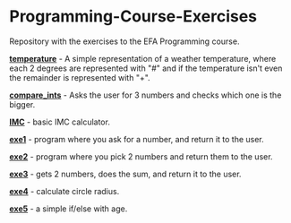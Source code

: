 # Programming-Course-Exercises
Repository with the exercises to the EFA Programming course.

[**temperature**](https://github.com/MarcoDSilva/Programming-Course-Exercises/blob/master/temp.cpp) - A simple representation of a weather temperature, where each 2 degrees are represented with "#" and if the temperature isn't even the remainder is represented with "+".

[**compare_ints**](https://github.com/MarcoDSilva/Programming-Course-Exercises/blob/master/compare_ints.cpp) - Asks the user for 3 numbers and checks which one is the bigger.

[**IMC**](https://github.com/MarcoDSilva/Programming-Course-Exercises/blob/master/IMC.cpp) - basic IMC calculator.

[**exe1**](https://github.com/MarcoDSilva/Programming-Course-Exercises/blob/master/exe1.cpp) - program where you ask for a number, and return it to the user.

[**exe2**](https://github.com/MarcoDSilva/Programming-Course-Exercises/blob/master/exe2.cpp) - program where you pick 2 numbers and return them to the user.

[**exe3**](https://github.com/MarcoDSilva/Programming-Course-Exercises/blob/master/exe3.cpp) - gets 2 numbers, does the sum, and return it to the user.

[**exe4**](https://github.com/MarcoDSilva/Programming-Course-Exercises/blob/master/exe4.cpp) - calculate circle radius.

[**exe5**](https://github.com/MarcoDSilva/Programming-Course-Exercises/blob/master/exe5.cpp) - a simple if/else with age.



